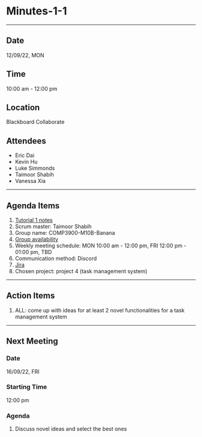 # Minutes-1-1

---

## Date

12/09/22, MON

## Time

10:00 am - 12:00 pm

## Location

Blackboard Collaborate

## Attendees

- Eric Dai
- Kevin Hu
- Luke Simmonds
- Taimoor Shabih
- Vanessa Xia

---

## Agenda Items

1. [Tutorial 1 notes](https://giulianas.notion.site/Week-1-ea9e4b06405249f4b072c0e545178d29)
2. Scrum master: Taimoor Shabih
3. Group name: COMP3900-M10B-Banana
4. [Group availability](https://www.when2meet.com/?16770796-8goc3)
5. Weekly meeting schedule: MON 10:00 am - 12:00 pm, FRI 12:00 pm - 01:00 pm, TBD
6. Communication method: Discord
7. [Jira](https://comp3900-m10b-banana.atlassian.net/jira/software/projects/BAN3900/boards/1)
8. Chosen project: project 4 (task management system)

---

## Action Items

1. ALL: come up with ideas for at least 2 novel functionalities for a task management system

---

## Next Meeting

### Date

16/09/22, FRI

### Starting Time

12:00 pm

### Agenda

1. Discuss novel ideas and select the best ones
